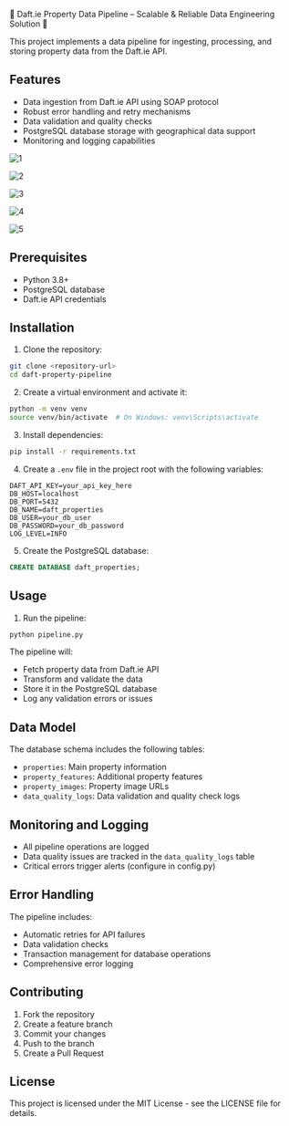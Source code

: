 🏡 Daft.ie Property Data Pipeline – Scalable & Reliable Data Engineering Solution 🚀

This project implements a data pipeline for ingesting, processing, and storing property data from the Daft.ie API.

## Features

- Data ingestion from Daft.ie API using SOAP protocol
- Robust error handling and retry mechanisms
- Data validation and quality checks
- PostgreSQL database storage with geographical data support
- Monitoring and logging capabilities

![1](https://github.com/user-attachments/assets/db2f27be-76c8-4cc2-a580-da530c0f3701)

![2](https://github.com/user-attachments/assets/7c80a6db-f47e-4f3f-8d8f-880a7e267210)

![3](https://github.com/user-attachments/assets/f3cbecde-4c98-4e19-8f59-a35568ef114d)

![4](https://github.com/user-attachments/assets/00ce8162-76db-4b20-a39e-9915bb7af449)

![5](https://github.com/user-attachments/assets/572708d2-0a51-482b-89c4-7b03d7495247)


## Prerequisites

- Python 3.8+
- PostgreSQL database
- Daft.ie API credentials

## Installation

1. Clone the repository:
```bash
git clone <repository-url>
cd daft-property-pipeline
```

2. Create a virtual environment and activate it:
```bash
python -m venv venv
source venv/bin/activate  # On Windows: venv\Scripts\activate
```

3. Install dependencies:
```bash
pip install -r requirements.txt
```

4. Create a `.env` file in the project root with the following variables:
```
DAFT_API_KEY=your_api_key_here
DB_HOST=localhost
DB_PORT=5432
DB_NAME=daft_properties
DB_USER=your_db_user
DB_PASSWORD=your_db_password
LOG_LEVEL=INFO
```

5. Create the PostgreSQL database:
```sql
CREATE DATABASE daft_properties;
```

## Usage

1. Run the pipeline:
```bash
python pipeline.py
```

The pipeline will:
- Fetch property data from Daft.ie API
- Transform and validate the data
- Store it in the PostgreSQL database
- Log any validation errors or issues

## Data Model

The database schema includes the following tables:

- `properties`: Main property information
- `property_features`: Additional property features
- `property_images`: Property image URLs
- `data_quality_logs`: Data validation and quality check logs

## Monitoring and Logging

- All pipeline operations are logged
- Data quality issues are tracked in the `data_quality_logs` table
- Critical errors trigger alerts (configure in config.py)

## Error Handling

The pipeline includes:
- Automatic retries for API failures
- Data validation checks
- Transaction management for database operations
- Comprehensive error logging

## Contributing

1. Fork the repository
2. Create a feature branch
3. Commit your changes
4. Push to the branch
5. Create a Pull Request

## License

This project is licensed under the MIT License - see the LICENSE file for details. 
